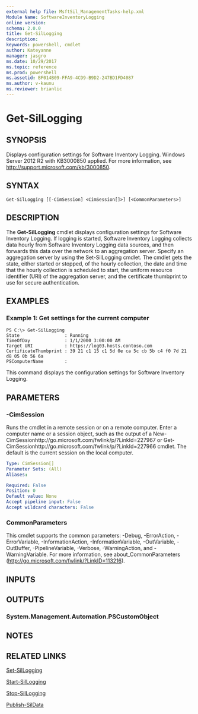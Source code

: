 ```yaml
---
external help file: MsftSil_ManagementTasks-help.xml
Module Name: SoftwareInventoryLogging
online version: 
schema: 2.0.0
title: Get-SilLogging
description: 
keywords: powershell, cmdlet
author: Kateyanne
manager: jasgro
ms.date: 10/29/2017
ms.topic: reference
ms.prod: powershell
ms.assetid: BF014B09-FFA9-4CD9-B9D2-247BD1FD4087
ms.author: v-kaunu
ms.reviewer: brianlic
---
```


# Get-SilLogging

## SYNOPSIS
Displays configuration settings for Software Inventory Logging.
Windows Server 2012 R2 with KB3000850 applied.
For more information, see http://support.microsoft.com/kb/3000850.

## SYNTAX

```
Get-SilLogging [[-CimSession] <CimSession[]>] [<CommonParameters>]
```

## DESCRIPTION
The **Get-SilLogging** cmdlet displays configuration settings for Software Inventory Logging.
If logging is started, Software Inventory Logging collects data hourly from Software Inventory Logging data sources, and then forwards this data over the network to an aggregation server.
Specify an aggregation server by using the Set-SilLogging cmdlet.
The cmdlet gets the state, either started or stopped, of the hourly collection, the date and time that the hourly collection is scheduled to start, the uniform resource identifier (URI) of the aggregation server, and the certificate thumbprint to use for secure authentication.

## EXAMPLES

### Example 1: Get settings for the current computer
```
PS C:\> Get-SilLogging
State                 : Running
TimeOfDay             : 1/1/2000 3:00:00 AM
Target URI            : https://log03.hosts.contoso.com
CertificateThumbprint : ‎39 21 c1 15 c1 5d 0e ca 5c cb 5b c4 f0 7d 21 d8 05 0b 56 6a
PSComputerName        :
```

This command displays the configuration settings for Software Inventory Logging.

## PARAMETERS

### -CimSession
Runs the cmdlet in a remote session or on a remote computer.
Enter a computer name or a session object, such as the output of a New-CimSessionhttp://go.microsoft.com/fwlink/p/?LinkId=227967 or Get-CimSessionhttp://go.microsoft.com/fwlink/p/?LinkId=227966 cmdlet.
The default is the current session on the local computer.

```yaml
Type: CimSession[]
Parameter Sets: (All)
Aliases: 

Required: False
Position: 0
Default value: None
Accept pipeline input: False
Accept wildcard characters: False
```

### CommonParameters
This cmdlet supports the common parameters: -Debug, -ErrorAction, -ErrorVariable, -InformationAction, -InformationVariable, -OutVariable, -OutBuffer, -PipelineVariable, -Verbose, -WarningAction, and -WarningVariable. For more information, see about_CommonParameters (http://go.microsoft.com/fwlink/?LinkID=113216).

## INPUTS

## OUTPUTS

### System.Management.Automation.PSCustomObject

## NOTES

## RELATED LINKS

[Set-SilLogging](./Set-SilLogging.md)

[Start-SilLogging](./Start-SilLogging.md)

[Stop-SilLogging](./Stop-SilLogging.md)

[Publish-SilData](./Publish-SilData.md)

